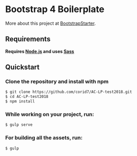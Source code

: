 # Bootstrap 4 Boilerplate

More about this project at [BootstrapStarter](https://bootstrapstarter.com/bootstrap-templates/template-basic-bootstrap-html/).


## Requirements

**Requires [Node.js](http://nodejs.org) and uses [Sass](http://Sass-lang.com/)**


## Quickstart

### Clone the repository and install with npm
```bash
$ git clone https://github.com/corid7/AC-LP-test2018.git
$ cd AC-LP-test2018
$ npm install
```

### While working on your project, run:
```bash
$ gulp serve
```

### For building all the assets, run:
```bash
$ gulp
```

